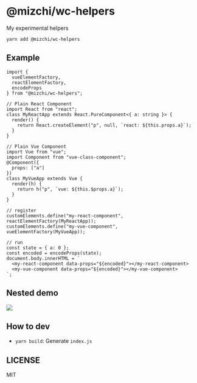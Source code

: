 # @mizchi/wc-helpers

My experimental helpers

```
yarn add @mizchi/wc-helpers
```

## Example

```tsx
import {
  vueElementFactory,
  reactElementFactory,
  encodeProps
} from "@mizchi/wc-helpers";

// Plain React Component
import React from "react";
class MyReactApp extends React.PureComponent<{ a: string }> {
  render() {
    return React.createElement("p", null, `react: ${this.props.a}`);
  }
}

// Plain Vue Component
import Vue from "vue";
import Component from "vue-class-component";
@Component({
  props: ["a"]
})
class MyVueApp extends Vue {
  render(h) {
    return h("p", `vue: ${this.$props.a}`);
  }
}

// register
customElements.define("my-react-component", reactElementFactory(MyReactApp));
customElements.define("my-vue-component", vueElementFactory(MyVueApp));

// run
const state = { a: 0 };
const encoded = encodeProps(state);
document.body.innerHTML = `
  <my-react-component data-props="${encoded}"></my-react-component>
  <my-vue-component data-props="${encoded}"></my-vue-component>
`;
```

## Nested demo

![](https://gyazo.com/0adabb600dd507db2ac02919ea23a02f.gif)

## How to dev

- `yarn build`: Generate `index.js`

## LICENSE

MIT
